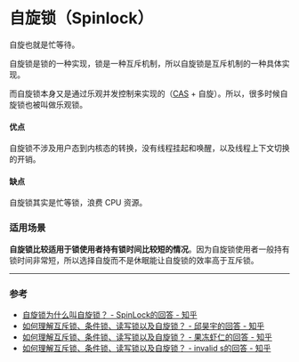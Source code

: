 # 自旋锁（Spinlock）

自旋也就是忙等待。

自旋锁是锁的一种实现，锁是一种互斥机制，所以自旋锁是互斥机制的一种具体实现。

而自旋锁本身又是通过乐观并发控制来实现的（[CAS](./CAS.md) + 自旋）。所以，很多时候自旋锁也被叫做乐观锁。


#### 优点

自旋锁不涉及用户态到内核态的转换，没有线程挂起和唤醒，以及线程上下文切换的开销。


#### 缺点

自旋锁其实是忙等锁，浪费 CPU 资源。






### 适用场景

**自旋锁比较适用于锁使用者持有锁时间比较短的情况**。因为自旋锁使用者一般持有锁时间非常短，所以选择自旋而不是休眠能让自旋锁的效率高于互斥锁。



---

### 参考

- [自旋锁为什么叫自旋锁？ - SpinLock的回答 - 知乎](https://www.zhihu.com/question/391855250/answer/1263877391)
- [如何理解互斥锁、条件锁、读写锁以及自旋锁？ - 邱昊宇的回答 - 知乎](https://www.zhihu.com/question/66733477/answer/246535792)
- [如何理解互斥锁、条件锁、读写锁以及自旋锁？ - 果冻虾仁的回答 - 知乎](https://www.zhihu.com/question/66733477/answer/1267625567)
- [如何理解互斥锁、条件锁、读写锁以及自旋锁？ - invalid s的回答 - 知乎](https://www.zhihu.com/question/66733477/answer/246760992)

